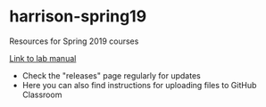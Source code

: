 # harrison-spring19
Resources for Spring 2019 courses

[Link to lab manual](https://github.com/naharrison/physics1-2_lab-manual)
* Check the "releases" page regularly for updates
* Here you can also find instructions for uploading files to GitHub Classroom
